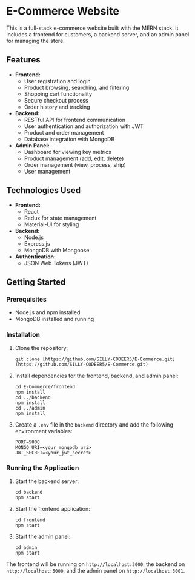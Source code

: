 # E-Commerce Website

This is a full-stack e-commerce website built with the MERN stack. It includes a frontend for customers, a backend server, and an admin panel for managing the store.

## Features

* **Frontend:**
    * User registration and login
    * Product browsing, searching, and filtering
    * Shopping cart functionality
    * Secure checkout process
    * Order history and tracking
* **Backend:**
    * RESTful API for frontend communication
    * User authentication and authorization with JWT
    * Product and order management
    * Database integration with MongoDB
* **Admin Panel:**
    * Dashboard for viewing key metrics
    * Product management (add, edit, delete)
    * Order management (view, process, ship)
    * User management

## Technologies Used

* **Frontend:**
    * React
    * Redux for state management
    * Material-UI for styling
* **Backend:**
    * Node.js
    * Express.js
    * MongoDB with Mongoose
* **Authentication:**
    * JSON Web Tokens (JWT)

## Getting Started

### Prerequisites

* Node.js and npm installed
* MongoDB installed and running

### Installation

1.  Clone the repository:
    ```
    git clone [https://github.com/SILLY-CODEER5/E-Commerce.git](https://github.com/SILLY-CODEER5/E-Commerce.git)
    ```
2.  Install dependencies for the frontend, backend, and admin panel:
    ```
    cd E-Commerce/frontend
    npm install
    cd ../backend
    npm install
    cd ../admin
    npm install
    ```
3.  Create a `.env` file in the `backend` directory and add the following environment variables:
    ```
    PORT=5000
    MONGO_URI=<your_mongodb_uri>
    JWT_SECRET=<your_jwt_secret>
    ```

### Running the Application

1.  Start the backend server:
    ```
    cd backend
    npm start
    ```
2.  Start the frontend application:
    ```
    cd frontend
    npm start
    ```
3.  Start the admin panel:
    ```
    cd admin
    npm start
    ```

The frontend will be running on `http://localhost:3000`, the backend on `http://localhost:5000`, and the admin panel on `http://localhost:3001`.
